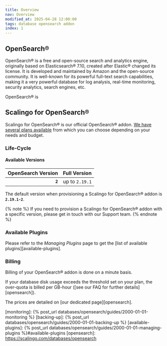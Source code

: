 ```yaml
---
title: Overview
nav: Overview
modified_at: 2025-04-28 12:00:00
tags: database opensearch addon
index: 1
---
```


## OpenSearch®

OpenSearch® is a free and open-source search and analytics engine, originally
based on Elasticsearch® 7.10, created after Elastic® changed its license. It is
developed and maintained by Amazon and the open-source community. It is
well-known for its powerful full-text search capabilities, making it a very
powerful database for log analysis, real-time monitoring, security analytics,
search engines, etc.

OpenSearch® is 


## Scalingo for OpenSearch®

Scalingo for OpenSearch® is our official OpenSearch® addon. [We have several
plans available][available-plans] from which you can choose depending on your
needs and budget.


### Life-Cycle

#### Available Versions

| OpenSearch Version | Full Version   |
| -----------------: | -------------: |
| **`2`**            | up to `2.19.1` |

The default version when provisioning a Scalingo for OpenSearch® addon is
**`2.19.1-2`**.

{% note %}
If you need to provision a Scalingo for OpenSearch® addon with a specific
version, please get in touch with our Support team.
{% endnote %}

### Available Plugins

Please refer to the *Managing Plugins* page to get the [list of available
plugins][available-plugins].

### Billing

Billing of your OpenSearch® addon is done on a minute basis.

If your database disk usage exceeds the threshold set on your plan, the
over-quota is billed per GB-hour ([see our FAQ for further details][opensearch]).

The prices are detailed on [our dedicated page][opensearch].


[available-plans]: https://scalingo.com/databases/opensearch#database-compare
[monitoring]: {% post_url databases/opensearch/guides/2000-01-01-monitoring %}
[backing-up]: {% post_url databases/opensearch/guides/2000-01-01-backing-up %}
[available-plugins]: {% post_url databases/opensearch/guides/2000-01-01-managing-plugins %}#available-plugins
[opensearch]: https://scalingo.com/databases/opensearch
